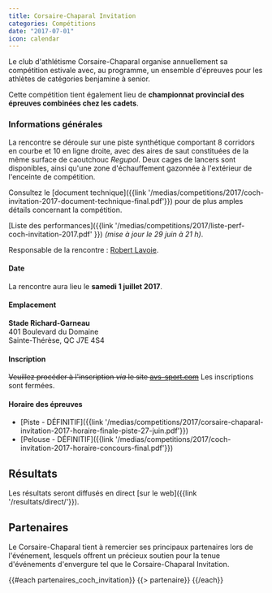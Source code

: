 ```yaml
---
title: Corsaire-Chaparal Invitation
categories: Compétitions
date: "2017-07-01"
icon: calendar
---
```


Le club d'athlétisme Corsaire-Chaparal organise annuellement sa compétition estivale avec, au programme, un ensemble d'épreuves pour les athlètes de catégories benjamine à senior.

Cette compétition tient également lieu de **championnat provincial des épreuves combinées chez les cadets**.

### Informations générales

La rencontre se déroule sur une piste synthétique comportant 8 corridors en courbe et 10 en ligne droite, avec des aires de saut constituées de la même surface de caoutchouc *Regupol*. Deux cages de lancers sont disponibles, ainsi qu'une zone d'échauffement gazonnée à l'extérieur de l'enceinte de compétition.

Consultez le [document technique]({{link '/medias/competitions/2017/coch-invitation-2017-document-technique-final.pdf'}}) pour de plus amples détails concernant la compétition.

[Liste des performances]({{link '/medias/competitions/2017/liste-perf-coch-invitation-2017.pdf' }}) _(mise à jour le 29 juin à 21 h)_.

Responsable de la rencontre : [Robert Lavoie](mailto:robertlecoach@gmail.com).

#### Date

La rencontre aura lieu le **samedi 1 juillet 2017**.

#### Emplacement

**Stade Richard-Garneau**  
401 Boulevard du Domaine  
Sainte-Thérèse, QC J7E 4S4

#### Inscription

~~Veuillez procéder à l'inscription *via* le site [avs-sport.com](https://www.avs-sport.com/main.php)~~ Les inscriptions sont fermées.

#### Horaire des épreuves

* [Piste - DÉFINITIF]({{link '/medias/competitions/2017/corsaire-chaparal-invitation-2017-horaire-finale-piste-27-juin.pdf'}})
* [Pelouse - DÉFINITIF]({{link '/medias/competitions/2017/coch-invitation-2017-horaire-concours-final.pdf'}})

## Résultats

Les résultats seront diffusés en direct [sur le web]({{link '/resultats/direct/'}}).

## Partenaires

Le Corsaire-Chaparal tient à remercier ses principaux partenaires lors de l'événement, lesquels offrent un précieux soutien pour la tenue d'événements d'envergure tel que le Corsaire-Chaparal Invitation.

{{#each partenaires_coch_invitation}}
{{> partenaire}}
{{/each}}

